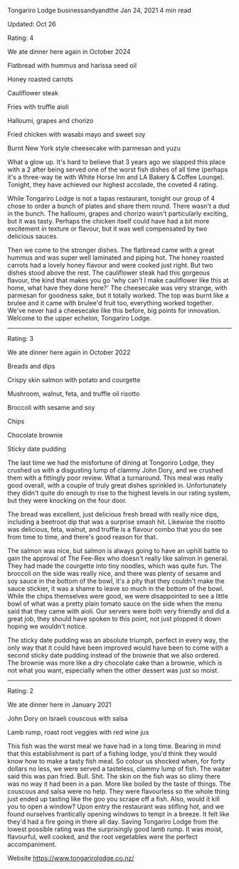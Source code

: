 Tongariro Lodge
businessandyandthe
Jan 24, 2021
4 min read

Updated: Oct 26

Rating: 4 

We ate dinner here again in October 2024 

Flatbread with hummus and harissa seed oil

Honey roasted carrots 

Cauliflower steak

Fries with truffle aioli

Halloumi, grapes and chorizo 

Fried chicken with wasabi mayo and sweet soy 

Burnt New York style cheesecake with parmesan and yuzu 

What a glow up. It's hard to believe that 3 years ago we slapped this place with a 2 after being served one of the worst fish dishes of all time (perhaps it's a three-way tie with White Horse Inn and LA Bakery & Coffee Lounge). Tonight, they have achieved our highest accolade, the coveted 4 rating. 

While Tongariro Lodge is not a tapas restaurant, tonight our group of 4 chose to order a bunch of plates and share them round. There wasn't a dud in the bunch. The halloumi, grapes and chorizo wasn't particularly exciting, but it was tasty. Perhaps the chicken itself could have had a bit more excitement in texture or flavour, but it was well compensated by two delicious sauces. 

Then we come to the stronger dishes. The flatbread came with a great hummus and was super well laminated and piping hot. The honey roasted carrots had a lovely honey flavour and were cooked just right. But two dishes stood above the rest. The cauliflower steak had this gorgeous flavour, the kind that makes you go 'why can't I make cauliflower like this at home, what have they done here?' The cheesecake was very strange, with parmesan for goodness sake, but it totally worked. The top was burnt like a brulee and it came with brulee'd fruit too, everything worked together. We've never had a cheesecake like this before, big points for innovation. Welcome to the upper echelon, Tongariro Lodge. 

------------------------------------------------------------------------------------------------------------

Rating: 3

We ate dinner here again in October 2022

Breads and dips

Crispy skin salmon with potato and courgette

Mushroom, walnut, feta, and truffle oil risotto 

Broccoli with sesame and soy

Chips

Chocolate brownie

Sticky date pudding

The last time we had the misfortune of dining at Tongoriro Lodge, they crushed us with a disgusting lump of clammy John Dory, and we crushed them with a fittingly poor review. What a turnaround. This meal was really good overall, with a couple of truly great dishes sprinkled in. Unfortunately they didn't quite do enough to rise to the highest levels in our rating system, but they were knocking on the four door. 

The bread was excellent, just delicious fresh bread with really nice dips, including a beetroot dip that was a surprise smash hit. Likewise the risotto was delicious, feta, walnut, and truffle is a flavour combo that you do see from time to time, and there's good reason for that. 

The salmon was nice, but salmon is always going to have an uphill battle to gain the approval of The Fee-Rex who doesn't really like salmon in general. They had made the courgette into tiny noodles, which was quite fun. The broccoli on the side was really nice, and there was plenty of sesame and soy sauce in the bottom of the bowl, it's a pity that they couldn't make the sauce stickier, it was a shame to leave so much in the bottom of the bowl. While the chips themselves were good, we were disappointed to see a little bowl of what was a pretty plain tomato sauce on the side when the menu said that they came with aioli. Our servers were both very friendly and did a great job, they should have spoken to this point, not just plopped it down hoping we wouldn't notice. 

The sticky date pudding was an absolute triumph, perfect in every way, the only way that it could have been improved would have been to come with a second sticky date pudding instead of the brownie that we also ordered. The brownie was more like a dry chocolate cake than a brownie, which is not what you want, especially when the other dessert was just so moist. 

-------------------------------------------------

Rating: 2 

We ate dinner here in January 2021

John Dory on Israeli couscous with salsa 

Lamb rump, roast root veggies with red wine jus 

This fish was the worst meal we have had in a long time. Bearing in mind that this establishment is part of a fishing lodge, you'd think they would know how to make a tasty fish meal. So colour us shocked when, for forty dollars no less, we were served a tasteless, clammy lump of fish. The waiter said this was pan fried. Bull. Shit. The skin on the fish was so slimy there was no way it had been in a pan. More like boiled by the taste of things. The couscous and salsa were no help. They were flavourless so the whole thing just ended up tasting like the goo you scrape off a fish. Also, would it kill you to open a window? Upon entry the restaurant was stifling hot, and we found ourselves frantically opening windows to tempt in a breeze. It felt like they'd had a fire going in there all day. Saving Tongariro Lodge from the lowest possible rating was the surprisingly good lamb rump. It was moist, flavourful, well cooked, and the root vegetables were the perfect accompaniment. 

Website https://www.tongarirolodge.co.nz/